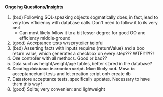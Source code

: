 #### Ongoing Questions/Insights

1. (bad) Following SQL-speaking objects dogmatically does, in fact, lead to very low efficiency with database calls. Don't need to follow it to its very end
    * Can most likely follow it to a bit lesser degree for good OO and efficiency middle-ground
2. (good) Acceptance tests w/storyteller helpful
3. (bad) Asserting facts with inputs requires {returnValue} and a bool return value, which generates a checkbox on every step??? WTF!?!?!?!
4. One controller with all methods. Good or bad??
5. Data such as height/weight/age tables, better stored in the database?
6. Seeding database in creation script. Most likely bad. Move to acceptance/unit tests and let creation script only create db
7. Datastore acceptance tests, specifically updates. Necessary to have them this way?
8. (good) Sqlite; very convenient and lightweight 